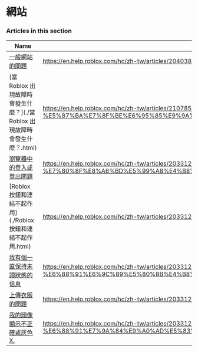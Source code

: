 # 網站  
### Articles in this section
Name|URL
-|-
[一般網站的問題](./一般網站的問題.html) |https://en.help.roblox.com/hc/zh-tw/articles/204038784-%E4%B8%80%E8%88%AC%E7%B6%B2%E7%AB%99%E7%9A%84%E5%95%8F%E9%A1%8C
[當 Roblox 出現故障時會發生什麼？](./當 Roblox 出現故障時會發生什麼？.html) |https://en.help.roblox.com/hc/zh-tw/articles/210785523-%E7%95%B6-Roblox-%E5%87%BA%E7%8F%BE%E6%95%85%E9%9A%9C%E6%99%82%E6%9C%83%E7%99%BC%E7%94%9F%E4%BB%80%E9%BA%BC-
[瀏覽器中的登入或登出問題](./瀏覽器中的登入或登出問題.html) |https://en.help.roblox.com/hc/zh-tw/articles/203312820-%E7%80%8F%E8%A6%BD%E5%99%A8%E4%B8%AD%E7%9A%84%E7%99%BB%E5%85%A5%E6%88%96%E7%99%BB%E5%87%BA%E5%95%8F%E9%A1%8C
[Roblox 按鈕和連結不起作用](./Roblox 按鈕和連結不起作用.html) |https://en.help.roblox.com/hc/zh-tw/articles/203312810-Roblox-%E6%8C%89%E9%88%95%E5%92%8C%E9%80%A3%E7%B5%90%E4%B8%8D%E8%B5%B7%E4%BD%9C%E7%94%A8
[我有個一直保持未讀狀態的信息](./我有個一直保持未讀狀態的信息.html) |https://en.help.roblox.com/hc/zh-tw/articles/203312970-%E6%88%91%E6%9C%89%E5%80%8B%E4%B8%80%E7%9B%B4%E4%BF%9D%E6%8C%81%E6%9C%AA%E8%AE%80%E7%8B%80%E6%85%8B%E7%9A%84%E4%BF%A1%E6%81%AF
[上傳衣服的問題](./上傳衣服的問題.html) |https://en.help.roblox.com/hc/zh-tw/articles/203312930-%E4%B8%8A%E5%82%B3%E8%A1%A3%E6%9C%8D%E7%9A%84%E5%95%8F%E9%A1%8C
[我的頭像顯示不正確或灰色X.](./我的頭像顯示不正確或灰色X..html) |https://en.help.roblox.com/hc/zh-tw/articles/203312960-%E6%88%91%E7%9A%84%E9%A0%AD%E5%83%8F%E9%A1%AF%E7%A4%BA%E4%B8%8D%E6%AD%A3%E7%A2%BA%E6%88%96%E7%81%B0%E8%89%B2X-